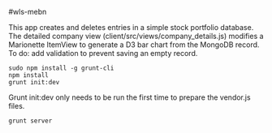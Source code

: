 #wls-mebn

This app creates and deletes entries in a simple stock portfolio database. 
The detailed company view (client/src/views/company_details.js) modifies a Marionette ItemView to generate a D3 bar chart from the MongoDB record.
To do: add validation to prevent saving an empty record.

```
sudo npm install -g grunt-cli
npm install
grunt init:dev

```

Grunt init:dev only needs to be run the first time to prepare the vendor.js
files.

```
grunt server
```